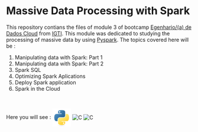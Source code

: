 # Massive Data Processing with Spark

This repository contians the files of module 3 of bootcamp 
[Egenhario/(a) de Dados Cloud](https://www.igti.com.br/bootcamp/engenheiro-de-dados-cloud) 
from [IGTI](https://www.igti.com.br/). This module was dedicated to studying the processing 
of massive data by using [Pyspark](https://spark.apache.org/docs/latest/api/python/). 
The topics covered here will be :
&nbsp;
1. Manipulating data with Spark: Part 1
2. Manipulating data with Spark: Part 2
3. Spark SQL
4. Optimizing Spark Aplications
5. Deploy Spark application
6. Spark in the Cloud

&nbsp;

Here you will see : 
 <img align="center" alt="Python" height="50" width="50" src="https://raw.githubusercontent.com/devicons/devicon/master/icons/python/python-original.svg"> 
 <img align="center" alt="C" height="50" width="50" src="https://www.instana.com/media/01_INSTANA_IconSet_ApacheSpark.svg"> 
 <img align="center" alt="C" height="50" width="50" src="https://symbols.getvecta.com/stencil_28/61_sql-database-generic.90b41636a8.svg">